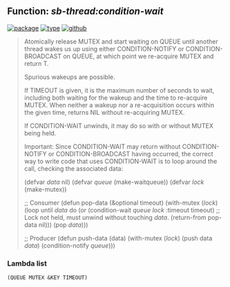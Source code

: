 ## Function: ***sb-thread:condition-wait***
[![package](https://img.shields.io/badge/Package-SB--THREAD-5f9ea0.svg?style=social&colorA=999999)](../) [![type](https://img.shields.io/badge/Type-Function-5f9ea0.svg?style=social&colorA=999999)](../#function) [![github](https://img.shields.io/badge/GitHub-View_the_source-5f9ea0.svg?style=social&colorA=999999&logo=github)](https://github.com/sbcl/sbcl/blob/master/src/code/target-thread.lisp/) 

> Atomically release MUTEX and start waiting on QUEUE until another thread
> wakes us up using either CONDITION-NOTIFY or CONDITION-BROADCAST on
> QUEUE, at which point we re-acquire MUTEX and return T.
> 
> Spurious wakeups are possible.
> 
> If TIMEOUT is given, it is the maximum number of seconds to wait,
> including both waiting for the wakeup and the time to re-acquire
> MUTEX. When neither a wakeup nor a re-acquisition occurs within the
> given time, returns NIL without re-acquiring MUTEX.
> 
> If CONDITION-WAIT unwinds, it may do so with or without MUTEX being
> held.
> 
> Important: Since CONDITION-WAIT may return without CONDITION-NOTIFY or
> CONDITION-BROADCAST having occurred, the correct way to write code
> that uses CONDITION-WAIT is to loop around the call, checking the
> associated data:
> 
> (defvar *data* nil)
> (defvar *queue* (make-waitqueue))
> (defvar *lock* (make-mutex))
> 
> ;; Consumer
> (defun pop-data (&optional timeout)
> (with-mutex (*lock*)
> (loop until *data*
> do (or (condition-wait *queue* *lock* :timeout timeout)
> ;; Lock not held, must unwind without touching *data*.
> (return-from pop-data nil)))
> (pop *data*)))
> 
> ;; Producer
> (defun push-data (data)
> (with-mutex (*lock*)
> (push data *data*)
> (condition-notify *queue*)))

### Lambda list
```
(QUEUE MUTEX &KEY TIMEOUT)
```
